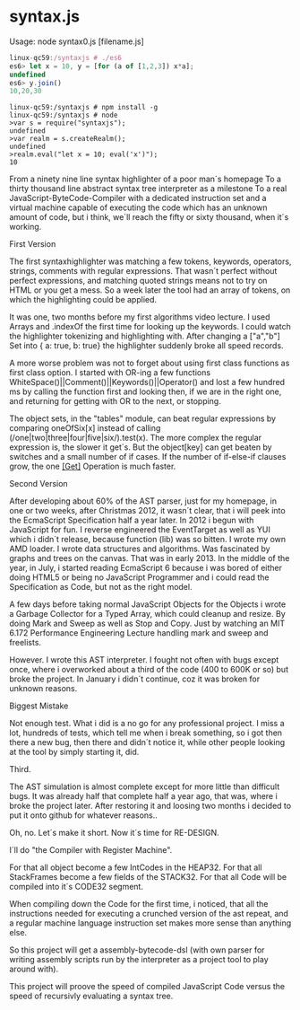 syntax.js
=========

Usage: node syntax0.js [filename.js]

```js
linux-qc59:/syntaxjs # ./es6
es6> let x = 10, y = [for (a of [1,2,3]) x*a];
undefined
es6> y.join()
10,20,30

```

```
linux-qc59:/syntaxjs # npm install -g
linux-qc59:/syntaxjs # node
>var s = require("syntaxjs");
undefined
>var realm = s.createRealm();
undefined
>realm.eval("let x = 10; eval('x')");
10
```

From a ninety nine line syntax highlighter of a poor man´s homepage 
To a thirty thousand line abstract syntax tree interpreter as a milestone
To a real JavaScript-ByteCode-Compiler with a dedicated instruction set and
a virtual machine capable of executing the code which has an unknown amount
of code, but i think, we´ll reach the fifty or sixty thousand, when it´s working.

First Version

The first syntaxhighlighter was matching a few tokens, keywords, operators,
strings, comments with regular expressions. That wasn´t perfect without perfect
expressions, and matching quoted strings means not to try on HTML or you get a 
mess. So a week later the tool had an array of tokens, on which the highlighting
could be applied.

It was one, two months before my first algorithms video lecture. I used Arrays and
.indexOf the first time for looking up the keywords. I could watch the highlighter
tokenizing and highlighting with. After changing a ["a","b"] Set into { a: true, b: true}
the highlighter suddenly broke all speed records.

A more worse problem was not to forget about using first class functions as first class
option. I started with OR-ing a few functions WhiteSpace()||Comment()||Keywords()||Operator()
and lost a few hundred ms by calling the function first and looking then, if we are in the right
one, and returning for getting with OR to the next, or stopping.

The object sets, in the "tables" module, can beat regular expressions by comparing oneOfSix[x] 
instead of calling (/one|two|three|four|five|six/).test(x). The more complex the regular expression
is, the slower it get´s. But the object[key] can get beaten by switches and a small number of if 
cases. If the number of if-else-if clauses grow, the one [[Get]](P) Operation is much faster.

Second Version

After developing about 60% of the AST parser, just for my homepage, in one or two weeks, after 
Christmas 2012, it wasn´t clear, that i will peek into the EcmaScript Specification half a year later.
In 2012 i begun with JavaScript for fun. I reverse engineered the EventTarget as well as YUI which i
didn´t release, because function (lib) was so bitten. I wrote my own AMD loader. I wrote data structures
and algorithms. Was fascinated by graphs and trees on the canvas. That was in early 2013. In the middle
of the year, in July, i started reading EcmaScript 6 because i was bored of either doing HTML5 or being
no JavaScript Programmer and i could read the Specification as Code, but not as the right model.

A few days before taking normal JavaScript Objects for the Objects i wrote a Garbage Collector for a 
Typed Array, which could cleanup and resize. By doing Mark and Sweep as well as Stop and Copy. Just by
watching an MIT 6.172 Performance Engineering Lecture handling mark and sweep and freelists.

However. I wrote this AST interpreter. I fought not often with bugs except once, where i overworked about
a third of the code (400 to 600K or so) but broke the project. In January i didn´t continue, coz it was 
broken for unknown reasons. 

Biggest Mistake

Not enough test. What i did is a no go for any professional project. I miss a lot, hundreds of tests, which
tell me when i break something, so i got then there a new bug, then there and didn´t notice it, while other
people looking at the tool by simply starting it, did.


Third.

The AST simulation is almost complete except for more little than difficult bugs. It was already half that
complete half a year ago, that was, where i broke the project later. After restoring it and loosing two months
i decided to put it onto github for whatever reasons..

Oh, no. Let´s make it short. Now it´s time for RE-DESIGN.

I´ll do "the Compiler with Register Machine".

For that all object become a few IntCodes in the HEAP32.
For that all StackFrames become a few fields of the STACK32.
For that all Code will be compiled into it´s CODE32 segment.

When compiling down the Code for the first time, i noticed, that all the instructions needed for executing a 
crunched version of the ast repeat, and a regular machine language instruction set makes more sense than anything else.

So this project will get a assembly-bytecode-dsl (with own parser for writing assembly scripts run by the interpreter as a project tool to play around with).

This project will proove the speed of compiled JavaScript Code versus the speed of recursivly evaluating a syntax tree.




